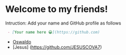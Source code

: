 # Welcome to my friends!

Intruction:  Add your name and GitHub profile as follows
```markdown
 - [Your name here 😀](https://github.com)
```

- [Oswaldo](https://github.com/dev-oswld)
- [Jesus] (https://github.com/JESUSCOVA7)
<!-- It is a secret line. Oswald TC - February 23th 2023 -->
